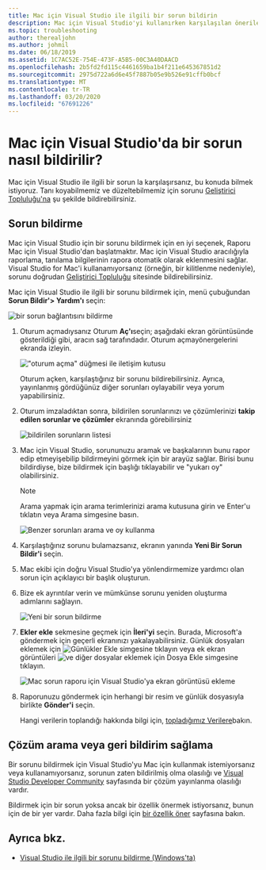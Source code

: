 ```yaml
---
title: Mac için Visual Studio ile ilgili bir sorun bildirin
description: Mac için Visual Studio'yi kullanırken karşılaşılan önerilerde bulunma veya sorunları bildirme.
ms.topic: troubleshooting
author: therealjohn
ms.author: johmil
ms.date: 06/18/2019
ms.assetid: 1C7AC52E-754E-473F-A5B5-00C3A40DAACD
ms.openlocfilehash: 2b5fd2fd115c4461659ba1b4f211e645367851d2
ms.sourcegitcommit: 2975d722a6d6e45f7887b05e9b526e91cffb0bcf
ms.translationtype: MT
ms.contentlocale: tr-TR
ms.lasthandoff: 03/20/2020
ms.locfileid: "67691226"
---
```

# <a name="how-to-report-a-problem-in-visual-studio-for-mac"></a>Mac için Visual Studio'da bir sorun nasıl bildirilir?

Mac için Visual Studio ile ilgili bir sorun la karşılaşırsanız, bu konuda bilmek istiyoruz. Tanı koyabilmemiz ve düzeltebilmemiz için sorunu [Geliştirici Topluluğu'na](https://developercommunity.visualstudio.com/spaces/41/index.html) şu şekilde bildirebilirsiniz.

## <a name="how-to-report-a-problem"></a>Sorun bildirme

Mac için Visual Studio için bir sorunu bildirmek için en iyi seçenek, Raporu Mac için Visual Studio'dan başlatmaktır. Mac için Visual Studio aracılığıyla raporlama, tanılama bilgilerinin rapora otomatik olarak eklenmesini sağlar. Visual Studio for Mac'i kullanamıyorsanız (örneğin, bir kilitlenme nedeniyle), sorunu doğrudan [Geliştirici Topluluğu](https://developercommunity.visualstudio.com/content/problem/post.html?space=41) sitesinde bildirebilirsiniz.

Mac için Visual Studio ile ilgili bir sorunu bildirmek için, menü çubuğundan **Sorun Bildir'> Yardım'ı** seçin:

![bir sorun bağlantısını bildirme](media/report-problem-image1.png)

1. Oturum açmadıysanız Oturum **Aç'ı**seçin; aşağıdaki ekran görüntüsünde gösterildiği gibi, aracın sağ tarafındadır. Oturum açmayönergelerini ekranda izleyin.

    !["oturum açma" düğmesi ile iletişim kutusu](media/report-problem-image2.png)

    Oturum açken, karşılaştığınız bir sorunu bildirebilirsiniz. Ayrıca, yayınlanmış gördüğünüz diğer sorunları oylayabilir veya yorum yapabilirsiniz.

1. Oturum imzaladıktan sonra, bildirilen sorunlarınızı ve çözümlerinizi **takip edilen sorunlar ve çözümler** ekranında görebilirsiniz

    ![bildirilen sorunların listesi](media/report-problem-image3.png)

1. Mac için Visual Studio, sorununuzu aramak ve başkalarının bunu rapor edip etmeyişebilip bildirmeyini görmek için bir arayüz sağlar. Birisi bunu bildirdiyse, bize bildirmek için başlığı tıklayabilir ve "yukarı oy" olabilirsiniz.
   > [!NOTE]
   > Arama yapmak için arama terimlerinizi arama kutusuna girin ve Enter'u tıklatın veya Arama simgesine basın.

   ![Benzer sorunları arama ve oy kullanma](media/report-problem-image4.png)

1. Karşılaştığınız sorunu bulamazsanız, ekranın yanında **Yeni Bir Sorun Bildir'i** seçin.

1. Mac ekibi için doğru Visual Studio'ya yönlendirmemize yardımcı olan sorun için açıklayıcı bir başlık oluşturun.

1. Bize ek ayrıntılar verin ve mümkünse sorunu yeniden oluşturma adımlarını sağlayın.

   ![Yeni bir sorun bildirme](media/report-problem-image5.png)

1. **Ekler ekle** sekmesine geçmek için **İleri'yi** seçin. Burada, Microsoft'a göndermek için geçerli ekranınızı yakalayabilirsiniz. Günlük dosyaları eklemek için ![Günlükler](media/report-problem-attach-logs.png) Ekle simgesine tıklayın veya ek ekran görüntüleri ![ve](media/report-problem-attach-file.png) diğer dosyalar eklemek için Dosya Ekle simgesine tıklayın.

   ![Mac sorun raporu için Visual Studio'ya ekran görüntüsü ekleme](media/report-problem-image6.png)

1. Raporunuzu göndermek için herhangi bir resim ve günlük dosyasıyla birlikte **Gönder'i** seçin.

   Hangi verilerin toplandığı hakkında bilgi için, [topladığımız Verilere](/visualstudio/ide/developer-community-privacy#data-we-collect)bakın.

## <a name="search-for-solutions-or-provide-feedback"></a>Çözüm arama veya geri bildirim sağlama

Bir sorunu bildirmek için Visual Studio'yu Mac için kullanmak istemiyorsanız veya kullanamıyorsanız, sorunun zaten bildirilmiş olma olasılığı ve [Visual Studio Developer Community](https://developercommunity.visualstudio.com/) sayfasında bir çözüm yayınlanma olasılığı vardır.

Bildirmek için bir sorun yoksa ancak bir özellik önermek istiyorsanız, bunun için de bir yer vardır. Daha fazla bilgi için [bir özellik öner](https://developercommunity.visualstudio.com/content/idea/post.html?space=41) sayfasına bakın.

## <a name="see-also"></a>Ayrıca bkz.

- [Visual Studio ile ilgili bir sorunu bildirme (Windows'ta)](/visualstudio/ide/how-to-report-a-problem-with-visual-studio-2017)
